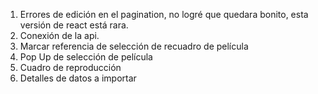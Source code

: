 1. Errores de edición en el pagination, no logré que quedara bonito, esta versión de react está rara.
2. Conexión de la api.
3. Marcar referencia de selección de recuadro de película
4. Pop Up de selección de película
5. Cuadro de reproducción
6. Detalles de datos a importar